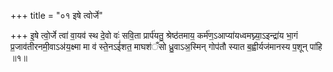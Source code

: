 +++
title = "०१ इषे त्वोर्जे"

+++
इ॒षे त्वो॒र्जे त्वा॑ वा॒यव॑ स्थ दे॒वो वः॑ सवि॒ता प्रार्प॑यतु॒ श्रेष्ठ॑तमाय॒ कर्म॑ण॒ऽआप्या॑यध्वमघ्न्या॒ऽइन्द्रा॑य भा॒गं प्र॒जाव॑तीरनमी॒वाऽअ॑य॒क्ष्मा मा व॑ स्ते॒नऽई॑शत॒ माघश॑ँसो ध्रु॒वाऽअ॒स्मिन् गोप॑तौ स्यात ब॒ह्वीर्यज॑मानस्य प॒शून् पा॑हि ॥१॥